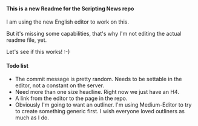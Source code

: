 #### This is a new Readme for the Scripting News repo

I am using the new English editor to work on this.

But it's missing some capabilities, that's why I'm not editing the actual readme file, yet.

Let's see if this works! :-)

#### Todo list

*   The commit message is pretty random. Needs to be settable in the editor, not a constant on the server.
*   Need more than one size headline. Right now we just have an H4.
*   A link from the editor to the page in the repo.
*   Obviously I'm going to want an outliner. I'm using Medium-Editor to try to create something generic first. I wish everyone loved outliners as much as I do.